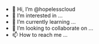 - 👋 Hi, I’m @hopelesscloud
- 👀 I’m interested in ...
- 🌱 I’m currently learning ...
- 💞️ I’m looking to collaborate on ...
- 📫 How to reach me ...

<!---
hopelesscloud/hopelesscloud is a ✨ special ✨ repository because its `README.md` (this file) appears on your GitHub profile.
You can click the Preview link to take a look at your changes.
--->
